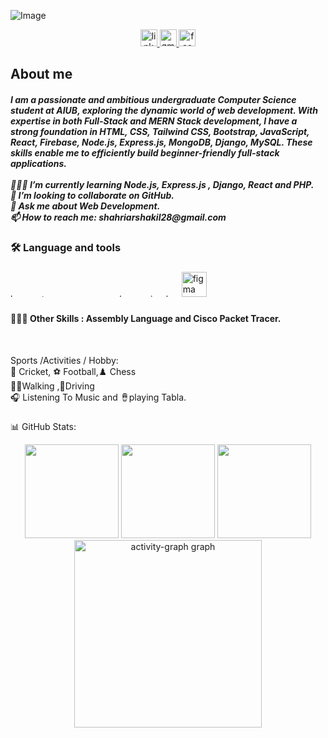 ![Image](https://github.com/user-attachments/assets/105724e7-8a21-413b-97b1-093425f34609)
<div align="center">
  <a href="https://www.linkedin.com/in/shahriar-ibne-amin-shakil-54007834a/" target="_blank">
    <img src="https://img.shields.io/static/v1?message=LinkedIn&logo=linkedin&label=&color=0077B5&logoColor=white&labelColor=&style=for-the-badge" height="27" alt="linkedin logo"  />
  </a>
  <a href="https://mail.google.com/mail/u/0/#inbox" target="_blank">
    <img src="https://img.shields.io/static/v1?message=Gmail&logo=gmail&label=&color=D14836&logoColor=white&labelColor=&style=for-the-badge" height="27" alt="gmail logo"  />
  </a>
  <a href="https://www.facebook.com/shahriar.shakil.251553" target="_blank">
    <img src="https://img.shields.io/static/v1?message=Facebook&logo=facebook&label=&color=1877F2&logoColor=white&labelColor=&style=for-the-badge" height="27" alt="facebook logo"  />
  </a>
</div>
<h2 align="left">About me</h2>

<h5 align="left">I am a passionate and ambitious undergraduate Computer Science student at AIUB, exploring the dynamic world of web development. With expertise in both Full-Stack and MERN Stack development, I have a strong foundation in HTML, CSS, Tailwind CSS, Bootstrap, JavaScript, React, Firebase, Node.js, Express.js, MongoDB, Django, MySQL. These skills enable me to efficiently build beginner-friendly full-stack applications.<br><br>👩🏻‍💻 I’m currently learning Node.js, Express.js , Django, React and PHP.<br>👯 I’m looking to collaborate on GitHub.<br>💬 Ask me about Web Development.<br>📫 How to reach me: shahriarshakil28@gmail.com</h5>

<h3 align="left">🛠 Language and tools</h3>

###

<div align="left">
  <img src="https://cdn.jsdelivr.net/gh/devicons/devicon/icons/html5/html5-original.svg" height="5" alt="html5 logo"  />
  <img width="12" />
  <img src="https://cdn.jsdelivr.net/gh/devicons/devicon/icons/css3/css3-original.svg" height="5" alt="css3 logo"  />
  <img width="12" />
  <img src="https://skillicons.dev/icons?i=tailwind" height="5" alt="tailwindcss logo"  />
  <img width="12" />
  <img src="https://cdn.jsdelivr.net/gh/devicons/devicon/icons/mysql/mysql-original.svg" height="5" alt="mysql logo"  />
  <img width="12" />
  <img src="https://skillicons.dev/icons?i=php" height="5" alt="php logo"  />
  <img width="12" />
  <img src="https://cdn.jsdelivr.net/gh/devicons/devicon/icons/python/python-original.svg" height="5" alt="python logo"  />
  <img width="12" />
  <img src="https://cdn.jsdelivr.net/gh/devicons/devicon/icons/cplusplus/cplusplus-original.svg" height="5" alt="cplusplus logo"  />
  <img width="12" />
  <img src="https://skillicons.dev/icons?i=linux" height="5" alt="linux logo"  />
  <img width="12" />
  <img src="https://skillicons.dev/icons?i=github" height="5" alt="github logo"  />
  <img width="12" />
  <img src="https://cdn.simpleicons.org/javascript/F7DF1E" height="5" alt="javascript logo"  />
  <img width="12" />
  <img src="https://cdn.jsdelivr.net/gh/devicons/devicon/icons/bootstrap/bootstrap-original.svg" height="5" alt="bootstrap logo"  />
  <img width="12" />
  <img src="https://skillicons.dev/icons?i=figma" height="40" alt="figma logo"  />
  <img width="12" />
  <img src="https://skillicons.dev/icons?i=c" height="5" alt="c logo"  />
  <img width="12" />
  <img src="https://skillicons.dev/icons?i=autocad" height="5" alt="autocad logo"  />
</div>

###
<h4 align="left">👨🏽‍💻 Other Skills : Assembly Language and Cisco Packet Tracer.</h4><br>

<p align="left"> Sports /Activities / Hobby:<br>🏏 Cricket, ⚽ Football,♟️ Chess<br>🚶‍♂️Walking ,🚗Driving <br>🎧 Listening To Music and 🪘playing Tabla.</p>

###

###
📊 GitHub Stats:
<div align="center">
  <img src="https://github-readme-stats.vercel.app/api?username=Shahriar-Shakil-Khan&theme=gruvbox&hide_border=false&include_all_commits=false&count_private=false" height="150"/>
  <img src="https://nirzak-streak-stats.vercel.app/?user=Shahriar-Shakil-Khan&theme=gruvbox&hide_border=false" height="150"/>
  <img src="https://github-readme-stats.vercel.app/api/top-langs/?username=Shahriar-Shakil-Khan&theme=gruvbox&hide_border=false&include_all_commits=false&count_private=false&layout=compact" height="150"/>
</div>
<div align="center">
  <img src="https://github-readme-activity-graph.vercel.app/graph?username=Shahriar-Shakil-Khan&radius=16&theme=react&area=true&order=5" height="300" alt="activity-graph graph"  />
</div>

###















